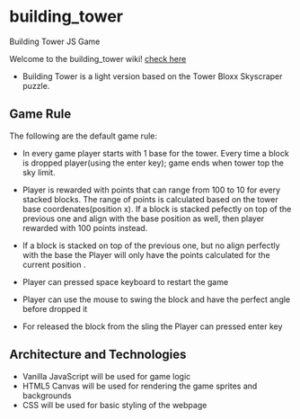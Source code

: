 # building_tower
Building Tower JS Game

Welcome to the building_tower wiki! [check here](https://yenisbel.github.io/building_tower/)
* Building Tower is  a light version based on the Tower Bloxx Skyscraper puzzle.

## Game Rule
The following are the default game rule:

* In every game player starts with 1 base for the tower. Every time a block is dropped player(using the enter key); game ends when tower top the sky limit.

* Player is rewarded with points that can range from 100 to 10 for every stacked blocks. The range of points is calculated based on the tower base coordenates(position x). If a block is stacked pefectly on top of the previous one and align with the base position as well, then player rewarded with 100 points instead. 

* If a block is stacked on top of the previous one, but no align perfectly with the base the Player will only have the points calculated for the current position . 

* Player can pressed space keyboard to restart the game

* Player can use the mouse to swing the block and have the perfect angle before dropped it

* For released the block from the sling the Player can pressed enter key

## Architecture and Technologies
* Vanilla JavaScript will be used for game logic
* HTML5 Canvas will be used for rendering the game sprites and backgrounds
* CSS will be used for basic styling of the webpage

